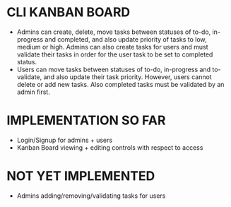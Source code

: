 # CLI KANBAN BOARD
- Admins can create, delete, move tasks between statuses of to-do,  in-progress and completed, and also update priority of tasks to low, medium or high. Admins can also create tasks for users and must validate their tasks in order for the user task to be set to completed status.
- Users can move tasks between statuses of to-do, in-progress and to-validate, and also update their task priority. However, users cannot delete or add new tasks. Also completed tasks must be validated by an admin first.

# IMPLEMENTATION SO FAR
- Login/Signup for admins + users
- Kanban Board viewing + editing controls with respect to access

# NOT YET IMPLEMENTED
- Admins adding/removing/validating tasks for users